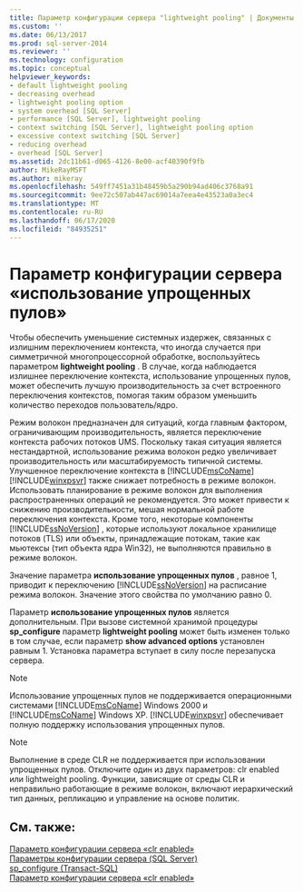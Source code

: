 ```yaml
---
title: Параметр конфигурации сервера "lightweight pooling" | Документы Майкрософт
ms.custom: ''
ms.date: 06/13/2017
ms.prod: sql-server-2014
ms.reviewer: ''
ms.technology: configuration
ms.topic: conceptual
helpviewer_keywords:
- default lightweight pooling
- decreasing overhead
- lightweight pooling option
- system overhead [SQL Server]
- performance [SQL Server], lightweight pooling
- context switching [SQL Server], lightweight pooling option
- excessive context switching [SQL Server]
- reducing overhead
- overhead [SQL Server]
ms.assetid: 2dc11b61-d065-4126-8e00-acf40390f9fb
author: MikeRayMSFT
ms.author: mikeray
ms.openlocfilehash: 549ff7451a31b48459b5a290b94ad406c3768a91
ms.sourcegitcommit: 9ee72c507ab447ac69014a7eea4e43523a0a3ec4
ms.translationtype: MT
ms.contentlocale: ru-RU
ms.lasthandoff: 06/17/2020
ms.locfileid: "84935251"
---
```

# <a name="lightweight-pooling-server-configuration-option"></a>Параметр конфигурации сервера «использование упрощенных пулов»
  Чтобы обеспечить уменьшение системных издержек, связанных с излишним переключением контекста, что иногда случается при симметричной многопроцессорной обработке, воспользуйтесь параметром **lightweight pooling** . В случае, когда наблюдается излишнее переключение контекста, использование упрощенных пулов, может обеспечить лучшую производительность за счет встроенного переключения контекстов, помогая таким образом уменьшить количество переходов пользователь/ядро.  
  
 Режим волокон предназначен для ситуаций, когда главным фактором, ограничивающим производительность, является переключение контекста рабочих потоков UMS. Поскольку такая ситуация является нестандартной, использование режима волокон редко увеличивает производительность или масштабируемость типичной системы. Улучшенное переключение контекста в [!INCLUDE[msCoName](../../includes/msconame-md.md)] [!INCLUDE[winxpsvr](../../includes/winxpsvr-md.md)] также снижает потребность в режиме волокон. Использовать планирование в режиме волокон для выполнения распространенных операций не рекомендуется. Это может привести к снижению производительности, мешая нормальной работе переключения контекста. Кроме того, некоторые компоненты [!INCLUDE[ssNoVersion](../../includes/ssnoversion-md.md)] , которые используют локальное хранилище потоков (TLS) или объекты, принадлежащие потокам, такие как мьютексы (тип объекта ядра Win32), не выполняются правильно в режиме волокон.  
  
 Значение параметра **использование упрощенных пулов** , равное 1, приводит к переключению [!INCLUDE[ssNoVersion](../../includes/ssnoversion-md.md)] на расписание режима волокон. Значение этого свойства по умолчанию равно 0.  
  
 Параметр **использование упрощенных пулов** является дополнительным. При вызове системной хранимой процедуры **sp_configure** параметр **lightweight pooling** может быть изменен только в том случае, если параметр **show advanced options** установлен равным 1. Установка параметра вступает в силу после перезапуска сервера.  
  
> [!NOTE]  
>  Использование упрощенных пулов не поддерживается операционными системами [!INCLUDE[msCoName](../../includes/msconame-md.md)] Windows 2000 и [!INCLUDE[msCoName](../../includes/msconame-md.md)] Windows XP. [!INCLUDE[winxpsvr](../../includes/winxpsvr-md.md)] обеспечивает полную поддержку использования упрощенных пулов.  
  
> [!NOTE]  
>  Выполнение в среде CLR не поддерживается при использовании упрощенных пулов. Отключите один из двух параметров: clr enabled или lightweight pooling. Функции, зависящие от среды CLR и неправильно работающие в режиме волокон, включают иерархический тип данных, репликацию и управление на основе политик.  
  
## <a name="see-also"></a>См. также:  
 [Параметр конфигурации сервера «clr enabled»](clr-enabled-server-configuration-option.md)   
 [Параметры конфигурации сервера (SQL Server)](server-configuration-options-sql-server.md)   
 [sp_configure (Transact-SQL)](/sql/relational-databases/system-stored-procedures/sp-configure-transact-sql)   
 [Параметр конфигурации сервера «clr enabled»](clr-enabled-server-configuration-option.md)  
  
  
